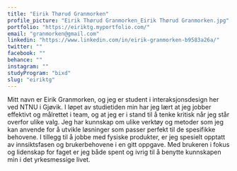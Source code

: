 ```yaml
---
title: "Eirik Thørud Granmorken"
profile_picture: "Eirik Thørud Granmorken_Eirik Thørud Granmorken.jpg"
portfolio: "https://eiriktg.myportfolio.com/"
email: "granmorken@gmail.com"
linkedin: "https://www.linkedin.com/in/eirik-granmorken-b9583a26a/"
twitter: ""
facebook: ""
behance: ""
instagram: ""
studyProgram: "bixd"
slug: "eiriktg"
---
```


Mitt navn er Eirik Granmorken, og jeg er student i interaksjonsdesign her ved NTNU i Gjøvik. I løpet av studietiden min har jeg lært at jeg jobber effektivt og målrettet i team, og at jeg er i stand til å tenke kritisk når jeg står overfor ulike valg. Jeg har kunnskap om ulike verktøy og metoder som jeg kan anvende for å utvikle løsninger som passer perfekt til de spesifikke behovene. I tillegg til å jobbe med fysiske produkter, er jeg spesielt opptatt av innsiktsfasen og brukerbehovene i en gitt oppgave. Med brukeren i fokus og lidenskap for faget er jeg både spent og ivrig til å benytte kunnskapen min i det yrkesmessige livet.
